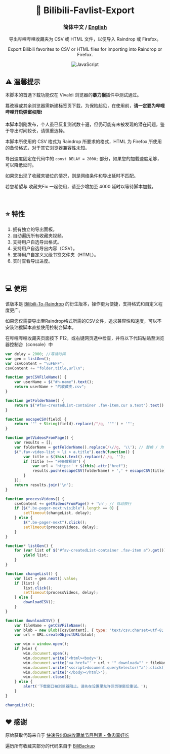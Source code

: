 <div align="center">

# 🚛 Bilibili-Favlist-Export

### **简体中文** / <a href="https://github.com/AHCorn/Bilibili-Favlist-Export/blob/main/README_EN.md"> English </a> 

导出哔哩哔哩收藏夹为 CSV 或 HTML 文件，以便导入 Raindrop 或 Firefox。

Export Bilibili favorites to CSV or HTML files for importing into Raindrop or Firefox.

![JavaScript](https://img.shields.io/badge/javascript-%23323330.svg?style=for-the-badge&logo=javascript&logoColor=%23F7DF1E) 

</div>

## ⚠ 温馨提示
本脚本的首选下载功能仅在 Vivaldi 浏览器的**暴力猴**插件中测试通过。

篡改猴或其余浏览器需新建标签页下载，为保险起见，在使用前，**请一定要为哔哩哔哩开启弹窗权限**❗

本脚本刚刚发布，个人虽已反复测试数十遍，但仍可能有未被发现的潜在问题，鉴于导出时间较长，请慎重选择。

本脚本所使用的 CSV 格式为 Raindrop 所要求的格式，HTML 为 Firefox 所使用的备份格式，对于其它浏览器兼容性未知。

导出速度固定在代码中的 ``` const DELAY = 2000; ``` 部分，如果您的加载速度足够，可以降低延时。

如果您出现了收藏夹错位的情况，则是网络条件和导出延时不匹配。

若您希望与  收藏夹Fix 一起使用，请至少增加至 4000 延时以等待脚本加载。



<br>

## ⭐ 特性
1. 拥有独立的导出面板。
2. 自动遍历所有收藏夹视频。
3. 支持用户自选导出格式。
4. 支持用户自选导出内容（CSV）。
5. 支持用户自定义父级书签文件夹（HTML）。
6. 实时查看导出进度。
   
<br>


## 💻 使用
该版本是 [Bilibili-To-Raindrop](https://github.com/AHCorn/Bilibili-To-Raindrop) 的衍生版本，操作更为便捷，支持格式和自定义程度更广。

如果您仅需要导出至Raindrop格式所需的CSV文件，追求兼容性和速度，可以不安装油猴脚本直接使用控制台脚本。

在哔哩哔哩收藏夹页面按下 F12，或右键网页选中检查，并将以下代码粘贴至浏览器控制台（console）中
```js
var delay = 2000; //等待时间
var gen = listGen();
var csvContent = "\uFEFF";
csvContent += "folder,title,url\n";

function getCSVFileName() {
    var userName = $("#h-name").text();
    return userName + "的收藏夹.csv";
}

function getFolderName() {
    return $("#fav-createdList-container .fav-item.cur a.text").text().trim();
}

function escapeCSV(field) {
    return '"' + String(field).replace(/"/g, '""') + '"';
}

function getVideosFromPage() {
    var results = [];
    var folderName = getFolderName().replace(/\//g, '\\'); // 替换 / 为 \ 避免 Raindrop 识别出错
    $(".fav-video-list > li > a.title").each(function() {
        var title = $(this).text().replace(/,/g, '');
        if (title !== "已失效视频") {
            var url = 'https:' + $(this).attr("href");
            results.push(escapeCSV(folderName) + ',' + escapeCSV(title) + ',' + escapeCSV(url));
        }
    });
    return results.join('\n');
}

function processVideos() {
    csvContent += getVideosFromPage() + '\n'; // 自动换行
    if ($(".be-pager-next:visible").length == 0) {
        setTimeout(changeList, delay);
    } else {
        $(".be-pager-next").click();
        setTimeout(processVideos, delay);
    }
}

function* listGen() {
    for (var list of $("#fav-createdList-container .fav-item a").get()) {
        yield list;
    }
}

function changeList() {
    var list = gen.next().value;
    if (list) {
        list.click();
        setTimeout(processVideos, delay);
    } else {
        downloadCSV();
    }
}

function downloadCSV() {
    var fileName = getCSVFileName();
    var blob = new Blob([csvContent], { type: 'text/csv;charset=utf-8;' });
    var url = URL.createObjectURL(blob);

    var win = window.open();
    if (win) {
        win.document.open();
        win.document.write('<html><body>');
        win.document.write('<a href="' + url + '" download="' + fileName + '">点击下载</a>');
        win.document.write('<script>document.querySelector("a").click();</script>');
        win.document.write('</body></html>');
        win.document.close();
    } else {
        alert('下载窗口被浏览器阻止，请先在设置里允许网页弹窗后重试。');
    }
}

changeList();

```


## ❤️ 感谢
原始获取代码来自于 [快速导出B站收藏单节目列表 - 鱼肉真好吃](https://www.cnblogs.com/toumingbai/p/11399238.html)

遍历所有收藏夹部分的代码来自于 [BiliBackup](https://github.com/sweatran/BiliBackup?tab=readme-ov-file)

